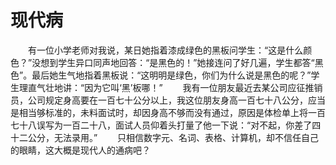 # 现代病
　　有一位小学老师对我说，某日她指着漆成绿色的黑板问学生：“这是什么颜色？”没想到学生异口同声地回答：“是黑色的！”她接连问了好几遍，学生都答“黑色”。最后她生气地指着黑板说：“这明明是绿色，你们为什么说是黑色的呢？”学生理直气壮地讲：“因为它叫‘黑’板哪！” 
　　我有一位朋友最近去某公司应征推销员，公司规定身高要在一百七十公分以上，我这位朋友身高一百七十八公分，应当是相当够标准的，未料面试时，却因身高不够而没有通过，原因是体检单上将一百七十八误写为一百二十八，面试人员仰着头打量了他一下说：“对不起，你差了四十二公分，无法录用。” 
　　只相信数字元、名词、表格、计算机，却不信任自己的眼睛，这大概是现代人的通病吧？
 